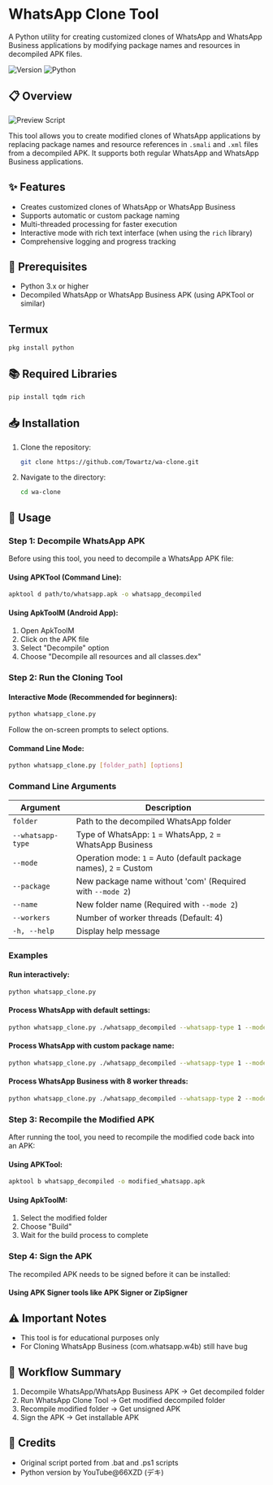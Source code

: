 # WhatsApp Clone Tool

A Python utility for creating customized clones of WhatsApp and WhatsApp Business applications by modifying package names and resources in decompiled APK files.

![Version](https://img.shields.io/badge/version-2.1.0-blue)
![Python](https://img.shields.io/badge/python-3.x-green)

## 📋 Overview

![Preview Script](https://i.imgur.com/VxlnT73.png)

This tool allows you to create modified clones of WhatsApp applications by replacing package names and resource references in `.smali` and `.xml` files from a decompiled APK. It supports both regular WhatsApp and WhatsApp Business applications.

## ✨ Features

- Creates customized clones of WhatsApp or WhatsApp Business
- Supports automatic or custom package naming
- Multi-threaded processing for faster execution
- Interactive mode with rich text interface (when using the `rich` library)
- Comprehensive logging and progress tracking

## 🔧 Prerequisites

- Python 3.x or higher
- Decompiled WhatsApp or WhatsApp Business APK (using APKTool or similar)

## Termux
```bash
pkg install python
```

## 📚 Required Libraries

```bash
pip install tqdm rich
```

## 📥 Installation

1. Clone the repository:
   ```bash
   git clone https://github.com/Towartz/wa-clone.git
   ```

2. Navigate to the directory:
   ```bash
   cd wa-clone
   ```

## 🚀 Usage

### Step 1: Decompile WhatsApp APK

Before using this tool, you need to decompile a WhatsApp APK file:

#### Using APKTool (Command Line):
```bash
apktool d path/to/whatsapp.apk -o whatsapp_decompiled
```

#### Using ApkToolM (Android App):
1. Open ApkToolM
2. Click on the APK file
3. Select "Decompile" option
4. Choose "Decompile all resources and all classes.dex"

### Step 2: Run the Cloning Tool

#### Interactive Mode (Recommended for beginners):
```bash
python whatsapp_clone.py
```
Follow the on-screen prompts to select options.

#### Command Line Mode:
```bash
python whatsapp_clone.py [folder_path] [options]
```

### Command Line Arguments

| Argument | Description |
|----------|-------------|
| `folder` | Path to the decompiled WhatsApp folder |
| `--whatsapp-type` | Type of WhatsApp: `1` = WhatsApp, `2` = WhatsApp Business |
| `--mode` | Operation mode: `1` = Auto (default package names), `2` = Custom |
| `--package` | New package name without 'com' (Required with `--mode 2`) |
| `--name` | New folder name (Required with `--mode 2`) |
| `--workers` | Number of worker threads (Default: 4) |
| `-h, --help` | Display help message |

### Examples

#### Run interactively:
```bash
python whatsapp_clone.py
```

#### Process WhatsApp with default settings:
```bash
python whatsapp_clone.py ./whatsapp_decompiled --whatsapp-type 1 --mode 1
```

#### Process WhatsApp with custom package name:
```bash
python whatsapp_clone.py ./whatsapp_decompiled --whatsapp-type 1 --mode 2 --package mywhatsapp --name MyWhatsApp
```

#### Process WhatsApp Business with 8 worker threads:
```bash
python whatsapp_clone.py ./whatsapp_decompiled --whatsapp-type 2 --mode 1 --workers 8
```

### Step 3: Recompile the Modified APK

After running the tool, you need to recompile the modified code back into an APK:

#### Using APKTool:
```bash
apktool b whatsapp_decompiled -o modified_whatsapp.apk
```

#### Using ApkToolM:
1. Select the modified folder
2. Choose "Build"
3. Wait for the build process to complete

### Step 4: Sign the APK

The recompiled APK needs to be signed before it can be installed:

#### Using APK Signer tools like APK Signer or ZipSigner

## ⚠️ Important Notes

- This tool is for educational purposes only
- For Cloning WhatsApp Business (com.whatsapp.w4b) still have bug

## 🔄 Workflow Summary

1. Decompile WhatsApp/WhatsApp Business APK → Get decompiled folder
2. Run WhatsApp Clone Tool → Get modified decompiled folder
3. Recompile modified folder → Get unsigned APK
4. Sign the APK → Get installable APK

## 🤝 Credits

- Original script ported from .bat and .ps1 scripts
- Python version by YouTube@66XZD (デキ)
